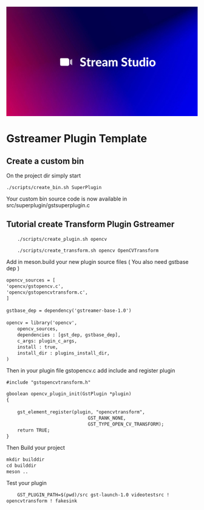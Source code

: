 ![Logo Stream Studio](docs/assets/banner.png)

# Gstreamer Plugin Template


## Create a custom bin

On the project dir simply start

```
./scripts/create_bin.sh SuperPlugin
```

Your custom bin source code is now available in src/superplugin/gstsuperplugin.c


## Tutorial create Transform Plugin Gstreamer

```
    ./scripts/create_plugin.sh opencv
```

```
    ./scripts/create_transform.sh opencv OpenCVTransform
```

Add in meson.build your new plugin source files 
( You also need gstbase dep )

```
opencv_sources = [
'opencv/gstopencv.c',
'opencv/gstopencvtransform.c',
]

gstbase_dep = dependency('gstreamer-base-1.0')

opencv = library('opencv',
    opencv_sources,
    dependencies : [gst_dep, gstbase_dep],
    c_args: plugin_c_args,
    install : true,
    install_dir : plugins_install_dir,
)
```
Then in your plugin file gstopencv.c add include and register plugin

```
#include "gstopencvtransform.h"
```


```
gboolean opencv_plugin_init(GstPlugin *plugin)
{

    gst_element_register(plugin, "opencvtransform",
                              GST_RANK_NONE,
                              GST_TYPE_OPEN_CV_TRANSFORM);
    return TRUE;
}
```


Then Build your project 
```
mkdir builddir
cd builddir
meson ..
```

Test your plugin

```
    GST_PLUGIN_PATH=$(pwd)/src gst-launch-1.0 videotestsrc ! opencvtransform ! fakesink
```





